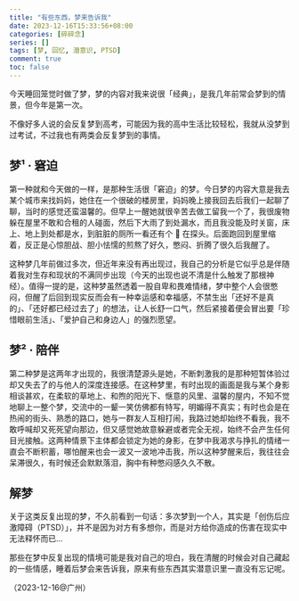 ```yaml
---
title: "有些东西，梦来告诉我"
date: 2023-12-16T15:33:56+08:00
categories: [碎碎念]
series: []
tags: [梦, 回忆, 潜意识, PTSD]
comment: true
toc: false
---
```


今天睡回笼觉时做了梦，梦的内容对我来说很「经典」，是我几年前常会梦到的情景，但今年是第一次。

不像好多人说的会反复梦到高考，可能因为我的高中生活比较轻松，我就从没梦到过考试，不过我也有两类会反复梦到的事情。

## 梦¹ · 窘迫

第一种就和今天做的一样，是那种生活很「窘迫」的梦。今日梦的内容大意是我去某个城市来找妈妈，她住在一个很破的楼房里，妈妈晚上接我回去后我们一起聊了聊，当时的感觉还蛮温馨的。但早上一醒她就很辛苦去做工留我一个了，我很废物躲在屋里不敢和合租的人碰面，然后下大雨了到处漏水，而且我没能及时关窗，床上、地上到处都是水，到脏脏的厕所一看还有个 🐍 在探头。后面跑回到屋里缩着，反正是心惊胆战、胆小怯懦的煎熬了好久，憋闷、折腾了很久后我醒了。

这种梦几年前做过多次，但近年来没有再出现过，我自己的分析是它似乎总是伴随着我对生存和现状的不满同步出现（今天的出现也说不清是什么触发了那根神经）。值得一提的是，这种梦虽然透着一股自卑和畏难情绪，梦中整个人会很憋闷，但醒了后回到现实反而会有一种幸运感和幸福感，不禁生出「还好不是真的」、「还好都已经过去了」的想法，让人长舒一口气，然后紧接着便会冒出要「珍惜眼前生活」、「爱护自己和身边人」的强烈愿望。

## 梦² · 陪伴

第二种梦是这两年才出现的，我很清楚源头是她，不断刺激我的是那种短暂体验过却又失去了的与他人的深度连接感。在这种梦里，有时出现的画面是我与某个身影相谈甚欢，在柔软的草地上、和煦的阳光下、惬意的风里、温馨的屋内，不知不觉地聊上一整个梦，交流中的一颦一笑仿佛都有特写，明媚得不真实；有时也会是在热闹的街头、熟悉的路口，她与一群友人互相打闹，我路过她却始终不看我，我不敢呼喊却又死死望向那边，但又感觉她故意躲避或者完全无视，始终不会产生任何目光接触。这两种情景下主体都会锁定为她的身影，在梦中我渴求与挣扎的情绪一直会不断积蓄，哪怕醒来也会一波又一波地冲击我，所以这种梦醒来后，我往往会呆滞很久，有时候还会默默落泪，胸中有种憋闷感久久不散。

## 解梦

关于这类反复出现的梦，不久前看到一句话：多次梦到一个人，其实是「创伤后应激障碍（PTSD）」，并不是因为对方有多想你，而是对方给你造成的伤害在现实中无法释怀而已…

那些在梦中反复出现的情境可能是我对自己的坦白，我在清醒的时候会对自己藏起的一些情感，睡着后梦会来告诉我，原来有些东西其实潜意识里一直没有忘记呢。

（2023-12-16@广州）
